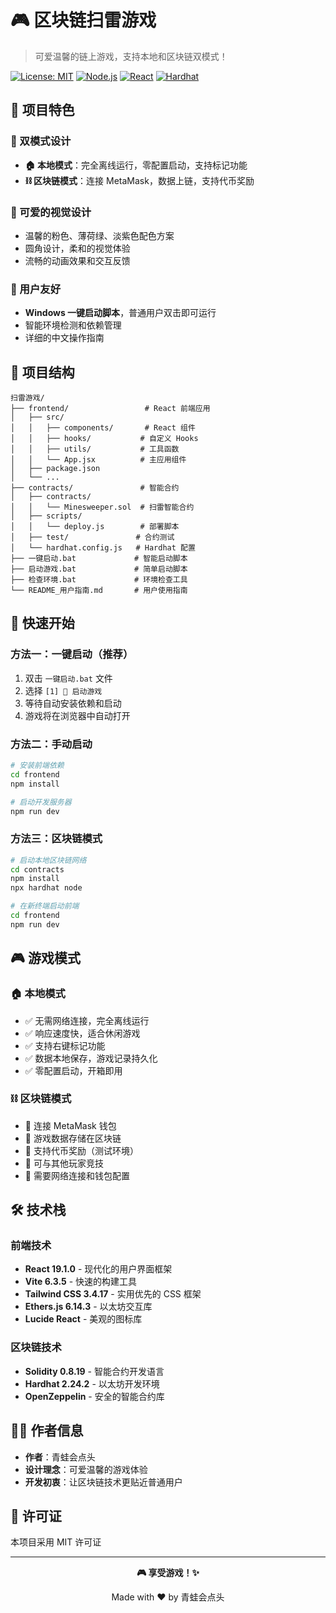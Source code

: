 # 🎮 区块链扫雷游戏

> 可爱温馨的链上游戏，支持本地和区块链双模式！

[![License: MIT](https://img.shields.io/badge/License-MIT-yellow.svg)](https://opensource.org/licenses/MIT)
[![Node.js](https://img.shields.io/badge/Node.js-16%2B-green.svg)](https://nodejs.org/)
[![React](https://img.shields.io/badge/React-19.1.0-blue.svg)](https://reactjs.org/)
[![Hardhat](https://img.shields.io/badge/Hardhat-2.24.2-orange.svg)](https://hardhat.org/)

## 🌟 项目特色

### 🎯 双模式设计

- **🏠 本地模式**：完全离线运行，零配置启动，支持标记功能
- **⛓️ 区块链模式**：连接 MetaMask，数据上链，支持代币奖励

### 🎨 可爱的视觉设计

- 温馨的粉色、薄荷绿、淡紫色配色方案
- 圆角设计，柔和的视觉体验
- 流畅的动画效果和交互反馈

### 🚀 用户友好

- **Windows 一键启动脚本**，普通用户双击即可运行
- 智能环境检测和依赖管理
- 详细的中文操作指南

## 📁 项目结构

```
扫雷游戏/
├── frontend/                 # React 前端应用
│   ├── src/
│   │   ├── components/       # React 组件
│   │   ├── hooks/           # 自定义 Hooks
│   │   ├── utils/           # 工具函数
│   │   └── App.jsx          # 主应用组件
│   ├── package.json
│   └── ...
├── contracts/               # 智能合约
│   ├── contracts/
│   │   └── Minesweeper.sol  # 扫雷智能合约
│   ├── scripts/
│   │   └── deploy.js        # 部署脚本
│   ├── test/               # 合约测试
│   └── hardhat.config.js   # Hardhat 配置
├── 一键启动.bat             # 智能启动脚本
├── 启动游戏.bat             # 简单启动脚本
├── 检查环境.bat             # 环境检查工具
└── README_用户指南.md       # 用户使用指南
```

## 🚀 快速开始

### 方法一：一键启动（推荐）

1. 双击 `一键启动.bat` 文件
2. 选择 `[1] 🚀 启动游戏`
3. 等待自动安装依赖和启动
4. 游戏将在浏览器中自动打开

### 方法二：手动启动

```bash
# 安装前端依赖
cd frontend
npm install

# 启动开发服务器
npm run dev
```

### 方法三：区块链模式

```bash
# 启动本地区块链网络
cd contracts
npm install
npx hardhat node

# 在新终端启动前端
cd frontend
npm run dev
```

## 🎮 游戏模式

### 🏠 本地模式

- ✅ 无需网络连接，完全离线运行
- ✅ 响应速度快，适合休闲游戏
- ✅ 支持右键标记功能
- ✅ 数据本地保存，游戏记录持久化
- ✅ 零配置启动，开箱即用

### ⛓️ 区块链模式

- 🔗 连接 MetaMask 钱包
- 🔗 游戏数据存储在区块链
- 🔗 支持代币奖励（测试环境）
- 🔗 可与其他玩家竞技
- 🔗 需要网络连接和钱包配置

## 🛠️ 技术栈

### 前端技术

- **React 19.1.0** - 现代化的用户界面框架
- **Vite 6.3.5** - 快速的构建工具
- **Tailwind CSS 3.4.17** - 实用优先的 CSS 框架
- **Ethers.js 6.14.3** - 以太坊交互库
- **Lucide React** - 美观的图标库

### 区块链技术

- **Solidity 0.8.19** - 智能合约开发语言
- **Hardhat 2.24.2** - 以太坊开发环境
- **OpenZeppelin** - 安全的智能合约库

## 👨‍💻 作者信息

- **作者**：青蛙会点头
- **设计理念**：可爱温馨的游戏体验
- **开发初衷**：让区块链技术更贴近普通用户

## 📄 许可证

本项目采用 MIT 许可证

---

<div align="center">

**🎮 享受游戏！✨**

Made with ❤️ by 青蛙会点头

</div>
